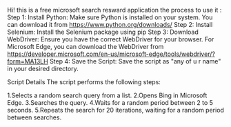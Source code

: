 Hi! this is a free microsoft search resward application the process to use it :
Step 1:
  Install Python: Make sure Python is installed on your system. You can download it from https://www.python.org/downloads/
Step 2:
  Install Selenium: Install the Selenium package using pip
Step 3:
  Download WebDriver: Ensure you have the correct WebDriver for your browser. For Microsoft Edge, you can download the WebDriver from https://developer.microsoft.com/en-us/microsoft-edge/tools/webdriver/?form=MA13LH
Step 4:
  Save the Script: Save the script as "any of u r name" in your desired directory.

Script Details
The script performs the following steps:

1.Selects a random search query from a list.
2.Opens Bing in Microsoft Edge.
3.Searches the query.
4.Waits for a random period between 2 to 5 seconds.
5.Repeats the search for 20 iterations, waiting for a random period between searches.
